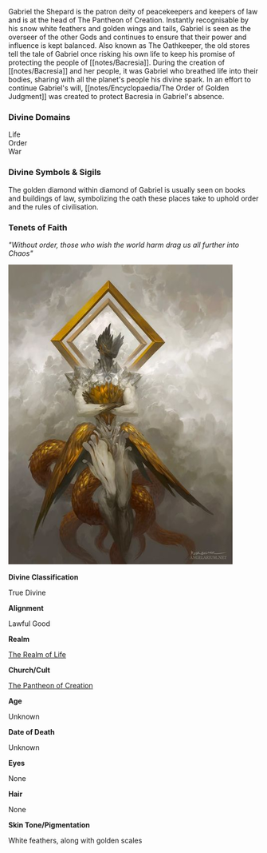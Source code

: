 Gabriel the Shepard is the patron deity of peacekeepers and keepers of law and is at the head of The Pantheon of Creation. Instantly recognisable by his snow white feathers and golden wings and tails, Gabriel is seen as the overseer of the other Gods and continues to ensure that their power and influence is kept balanced. Also known as The Oathkeeper, the old stores tell the tale of Gabriel once risking his own life to keep his promise of protecting the people of [[notes/Bacresia]]. During the creation of [[notes/Bacresia]] and her people, it was Gabriel who breathed life into their bodies, sharing with all the planet's people his divine spark.
In an effort to continue Gabriel's will, [[notes/Encyclopaedia/The Order of Golden Judgment]] was created to protect Bacresia in Gabriel's absence.

### Divine Domains
 
Life  
Order  
War

### Divine Symbols & Sigils

The golden diamond within diamond of Gabriel is usually seen on books and buildings of law, symbolizing the oath these places take to uphold order and the rules of civilisation.

### Tenets of Faith

_"Without order, those who wish the world harm drag us all further into Chaos"_

![](/notes/assets/gabriel.jpg)

**Divine Classification**

True Divine

**Alignment**

Lawful Good

**Realm**

[The Realm of Life](/w/the-world-of-bacresia-oszero/a/the-realm-of-life-location)

**Church/Cult**

[The Pantheon of Creation](/w/the-world-of-bacresia-oszero/a/the-pantheon-of-creation-organization)

**Age**

Unknown

**Date of Death**

Unknown

**Eyes**

None

**Hair**

None

**Skin Tone/Pigmentation**

White feathers, along with golden scales
